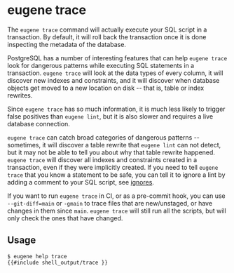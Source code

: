 # eugene trace

The `eugene trace` command will actually execute your SQL script in a transaction. By default,
it will roll back the transaction once it is done inspecting the metadata of the database.

PostgreSQL has a number of interesting features that can help `eugene trace` look for dangerous
patterns while executing SQL statements in a transaction. `eugene trace` will look at the data
types of every column, it will discover new indexes and constraints, and it will discover when
database objects get moved to a new location on disk -- that is, table or index rewrites.

Since `eugene trace` has so much information, it is much less likely to trigger false positives
than `eugene lint`, but it is also slower and requires a live database connection.

`eugene trace` can catch broad categories of dangerous patterns -- sometimes, it will discover
a table rewrite that `eugene lint` can not detect, but it may not be able to tell you about
why that table rewrite happened. `eugene trace` will discover all indexes and constraints
created in a transaction, even if they were implicitly created. If you need to tell 
`eugene trace` that you know a statement to be safe, you can tell it to ignore a lint by
adding a comment to your SQL script, see [ignores](/eugene/docs/ignores).

If you want to run `eugene trace` in CI, or as a pre-commit hook, you can use `--git-diff=main`
or `-gmain` to trace files that are new/unstaged, or have changes in them since `main`. 
`eugene trace` will still run all the scripts, but will only check the ones that have changed.

## Usage

```shell
$ eugene help trace
{{#include shell_output/trace }}
```
